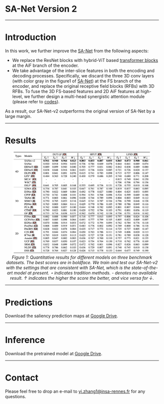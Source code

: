# SA-Net Version 2

------

# Introduction

In this work, we further improve the [SA-Net](https://github.com/PanoAsh/SA-Net) from the following aspects: 
 - We replace the ResNet blocks with hybrid-ViT based [transformer blocks](https://github.com/isl-org/DPT) at the AiF branch of the encoder.
 - We take advantage of the inter-slice features in both the encoding and decoding processes. Specifically, we discard the three 3D conv layers (with color gray in the figure1 of [SA-Net](https://github.com/PanoAsh/SA-Net)) at the FS branch of the encoder, and replace the original receptive field blocks (RFBs) with 3D RFBs. To fuse the 3D FS-based features and 2D AiF features at high-level, we further design a multi-head synergistic attention module (please refer to [codes](https://github.com/PanoAsh/SA-Net-v2/blob/main/models/NewBase_VIT.py)).

As a result, our SA-Net-v2 outperforms the original version of SA-Net by a large margin.

------

# Results

<p align="center">
    <img src="./Figures/fig_results.jpg" width="90%"/> <br />
    <em> 
    Figure 1: Quantitative results for different models on three benchmark datasets. The best scores are in boldface. We train and test our SA-Net-v2 with the settings that are consistent with SA-Net, which is the state-of-the-art model at present. ⋆ indicates tradition methods. - denotes no available result. ↑ indicates the higher the score the better, and vice versa for ↓.
    </em>
</p>

------

# Predictions

Download the saliency prediction maps at [Google Drive](https://drive.google.com/file/d/1ft2HNDPEDAGf9R0jMZ2Hvw4Ty41dTNVX/view?usp=sharing).

------

# Inference

Download the pretrained model at [Google Drive](https://drive.google.com/file/d/1mEw6Ln3cS7X88IwaMkixZqTIoOGxGG72/view?usp=sharing).

------

# Contact 

Please feel free to drop an e-mail to yi.zhang1@insa-rennes.fr for any questions. 

